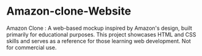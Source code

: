 # Amazon-clone-Website
Amazon Clone : A web-based mockup inspired by Amazon's design, built primarily for educational purposes. This project showcases HTML and CSS skills and serves as a reference for those learning web development. Not for commercial use.
